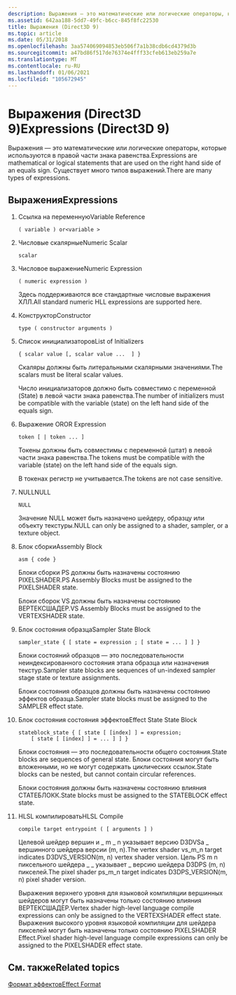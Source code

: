 ```yaml
---
description: Выражения — это математические или логические операторы, которые используются в правой части знака равенства. Существует много типов выражений.
ms.assetid: 642aa188-5dd7-49fc-b6cc-845f8fc22530
title: Выражения (Direct3D 9)
ms.topic: article
ms.date: 05/31/2018
ms.openlocfilehash: 3aa574069094853eb506f7a1b38cdb6cd4379d3b
ms.sourcegitcommit: a47bd86f517de76374e4fff33cfeb613eb259a7e
ms.translationtype: MT
ms.contentlocale: ru-RU
ms.lasthandoff: 01/06/2021
ms.locfileid: "105672945"
---
```

# <a name="expressions-direct3d-9"></a><span data-ttu-id="2ba90-104">Выражения (Direct3D 9)</span><span class="sxs-lookup"><span data-stu-id="2ba90-104">Expressions (Direct3D 9)</span></span>

<span data-ttu-id="2ba90-105">Выражения — это математические или логические операторы, которые используются в правой части знака равенства.</span><span class="sxs-lookup"><span data-stu-id="2ba90-105">Expressions are mathematical or logical statements that are used on the right hand side of an equals sign.</span></span> <span data-ttu-id="2ba90-106">Существует много типов выражений.</span><span class="sxs-lookup"><span data-stu-id="2ba90-106">There are many types of expressions.</span></span>

## <a name="expressions"></a><span data-ttu-id="2ba90-107">Выражения</span><span class="sxs-lookup"><span data-stu-id="2ba90-107">Expressions</span></span>

1.  <span data-ttu-id="2ba90-108">Ссылка на переменную</span><span class="sxs-lookup"><span data-stu-id="2ba90-108">Variable Reference</span></span>
    ```
    ( variable ) or<variable >
    ```

    

2.  <span data-ttu-id="2ba90-109">Числовые скалярные</span><span class="sxs-lookup"><span data-stu-id="2ba90-109">Numeric Scalar</span></span>
    ```
    scalar 
    ```

    

3.  <span data-ttu-id="2ba90-110">Числовое выражение</span><span class="sxs-lookup"><span data-stu-id="2ba90-110">Numeric Expression</span></span>

    ```
    ( numeric expression )
    ```

    

    <span data-ttu-id="2ba90-111">Здесь поддерживаются все стандартные числовые выражения ХЛЛ.</span><span class="sxs-lookup"><span data-stu-id="2ba90-111">All standard numeric HLL expressions are supported here.</span></span>

4.  <span data-ttu-id="2ba90-112">Конструктор</span><span class="sxs-lookup"><span data-stu-id="2ba90-112">Constructor</span></span>
    ```
    type ( constructor arguments )
    ```

    

5.  <span data-ttu-id="2ba90-113">Список инициализаторов</span><span class="sxs-lookup"><span data-stu-id="2ba90-113">List of Initializers</span></span>

    ```
    { scalar value [, scalar value ...  ] }
    
    ```

    

    <span data-ttu-id="2ba90-114">Скаляры должны быть литеральными скалярными значениями.</span><span class="sxs-lookup"><span data-stu-id="2ba90-114">The scalars must be literal scalar values.</span></span>

    <span data-ttu-id="2ba90-115">Число инициализаторов должно быть совместимо с переменной (State) в левой части знака равенства.</span><span class="sxs-lookup"><span data-stu-id="2ba90-115">The number of initializers must be compatible with the variable (state) on the left hand side of the equals sign.</span></span>

6.  <span data-ttu-id="2ba90-116">Выражение OR</span><span class="sxs-lookup"><span data-stu-id="2ba90-116">OR Expression</span></span>

    ```
    token [ | token ... ]
    ```

    

    <span data-ttu-id="2ba90-117">Токены должны быть совместимы с переменной (штат) в левой части знака равенства.</span><span class="sxs-lookup"><span data-stu-id="2ba90-117">The tokens must be compatible with the variable (state) on the left hand side of the equals sign.</span></span>

    <span data-ttu-id="2ba90-118">В токенах регистр не учитывается.</span><span class="sxs-lookup"><span data-stu-id="2ba90-118">The tokens are not case sensitive.</span></span>

7.  <span data-ttu-id="2ba90-119">NULL</span><span class="sxs-lookup"><span data-stu-id="2ba90-119">NULL</span></span>

    ```
    NULL
    ```

    

    <span data-ttu-id="2ba90-120">Значение NULL может быть назначено шейдеру, образцу или объекту текстуры.</span><span class="sxs-lookup"><span data-stu-id="2ba90-120">NULL can only be assigned to a shader, sampler, or a texture object.</span></span>

8.  <span data-ttu-id="2ba90-121">Блок сборки</span><span class="sxs-lookup"><span data-stu-id="2ba90-121">Assembly Block</span></span>

    ```
    asm { code }
    ```

    

    <span data-ttu-id="2ba90-122">Блоки сборки PS должны быть назначены состоянию PIXELSHADER.</span><span class="sxs-lookup"><span data-stu-id="2ba90-122">PS Assembly Blocks must be assigned to the PIXELSHADER state.</span></span>

    <span data-ttu-id="2ba90-123">Блоки сборок VS должны быть назначены состоянию ВЕРТЕКСШАДЕР.</span><span class="sxs-lookup"><span data-stu-id="2ba90-123">VS Assembly Blocks must be assigned to the VERTEXSHADER state.</span></span>

9.  <span data-ttu-id="2ba90-124">Блок состояния образца</span><span class="sxs-lookup"><span data-stu-id="2ba90-124">Sampler State Block</span></span>

    ```
    sampler_state { [ state = expression ; [ state = ... ] ] }
    ```

    

    <span data-ttu-id="2ba90-125">Блоки состояний образцов — это последовательности неиндексированного состояния этапа образца или назначения текстур.</span><span class="sxs-lookup"><span data-stu-id="2ba90-125">Sampler state blocks are sequences of un-indexed sampler stage state or texture assignments.</span></span>

    <span data-ttu-id="2ba90-126">Блоки состояния образцов должны быть назначены состоянию эффектов образца.</span><span class="sxs-lookup"><span data-stu-id="2ba90-126">Sampler state blocks must be assigned to the SAMPLER effect state.</span></span>

10. <span data-ttu-id="2ba90-127">Блок состояния состояния эффектов</span><span class="sxs-lookup"><span data-stu-id="2ba90-127">Effect State State Block</span></span>

    ```
    stateblock_state { [ state [ [index] ] = expression; 
        [ state [ [index] ] = ... ] ] }
    ```

    

    <span data-ttu-id="2ba90-128">Блоки состояния — это последовательности общего состояния.</span><span class="sxs-lookup"><span data-stu-id="2ba90-128">State blocks are sequences of general state.</span></span> <span data-ttu-id="2ba90-129">Блоки состояния могут быть вложенными, но не могут содержать циклических ссылок.</span><span class="sxs-lookup"><span data-stu-id="2ba90-129">State blocks can be nested, but cannot contain circular references.</span></span>

    <span data-ttu-id="2ba90-130">Блоки состояния должны быть назначены состоянию влияния СТАТЕБЛОКК.</span><span class="sxs-lookup"><span data-stu-id="2ba90-130">State blocks must be assigned to the STATEBLOCK effect state.</span></span>

11. <span data-ttu-id="2ba90-131">HLSL компилировать</span><span class="sxs-lookup"><span data-stu-id="2ba90-131">HLSL Compile</span></span>

    ```
    compile target entrypoint ( [ arguments ] )
    ```

    

    <span data-ttu-id="2ba90-132">Целевой шейдер вершин и \_ m \_ n указывает версию D3DVSа \_ вершинного шейдера версии (m, n).</span><span class="sxs-lookup"><span data-stu-id="2ba90-132">The vertex shader vs\_m\_n target indicates D3DVS\_VERSION(m, n) vertex shader version.</span></span> <span data-ttu-id="2ba90-133">Цель PS m n пиксельного шейдера \_ \_ указывает \_ версию шейдера D3DPS (m, n) пикселей.</span><span class="sxs-lookup"><span data-stu-id="2ba90-133">The pixel shader ps\_m\_n target indicates D3DPS\_VERSION(m, n) pixel shader version.</span></span>

    <span data-ttu-id="2ba90-134">Выражения верхнего уровня для языковой компиляции вершинных шейдеров могут быть назначены только состоянию влияния ВЕРТЕКСШАДЕР.</span><span class="sxs-lookup"><span data-stu-id="2ba90-134">Vertex shader high-level language compile expressions can only be assigned to the VERTEXSHADER effect state.</span></span> <span data-ttu-id="2ba90-135">Выражения высокого уровня языковой компиляции для шейдера пикселей могут быть назначены только состоянию PIXELSHADER Effect.</span><span class="sxs-lookup"><span data-stu-id="2ba90-135">Pixel shader high-level language compile expressions can only be assigned to the PIXELSHADER effect state.</span></span>

## <a name="related-topics"></a><span data-ttu-id="2ba90-136">См. также</span><span class="sxs-lookup"><span data-stu-id="2ba90-136">Related topics</span></span>

<dl> <dt>

[<span data-ttu-id="2ba90-137">Формат эффектов</span><span class="sxs-lookup"><span data-stu-id="2ba90-137">Effect Format</span></span>](dx9-graphics-reference-effects-file-format.md)
</dt> </dl>

 

 



